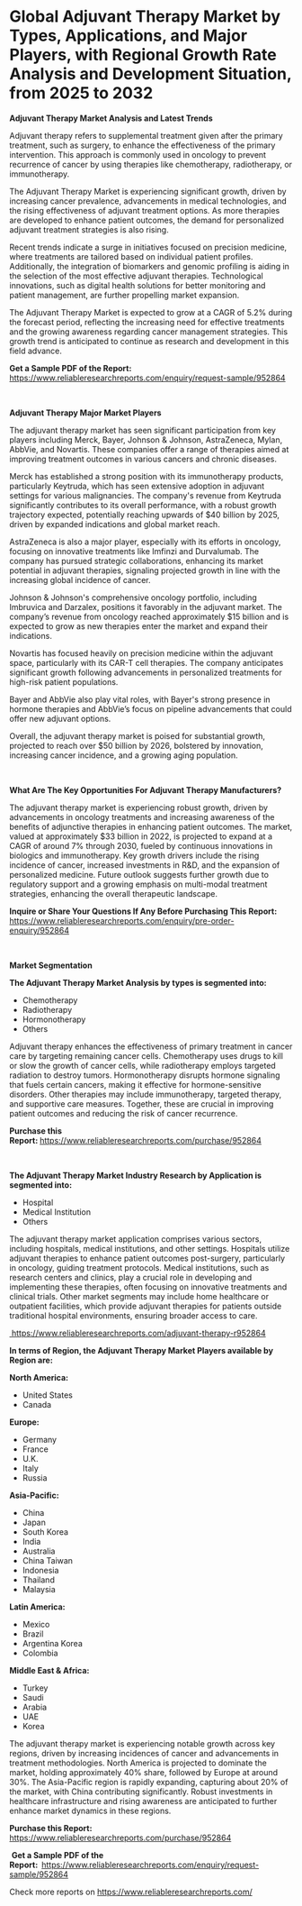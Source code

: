<p><h1>Global Adjuvant Therapy Market by Types, Applications, and Major Players, with Regional Growth Rate Analysis and Development Situation, from 2025 to 2032</h1></p><p><strong>Adjuvant Therapy Market Analysis and Latest Trends</strong></p>
<p><p>Adjuvant therapy refers to supplemental treatment given after the primary treatment, such as surgery, to enhance the effectiveness of the primary intervention. This approach is commonly used in oncology to prevent recurrence of cancer by using therapies like chemotherapy, radiotherapy, or immunotherapy. </p><p>The Adjuvant Therapy Market is experiencing significant growth, driven by increasing cancer prevalence, advancements in medical technologies, and the rising effectiveness of adjuvant treatment options. As more therapies are developed to enhance patient outcomes, the demand for personalized adjuvant treatment strategies is also rising. </p><p>Recent trends indicate a surge in initiatives focused on precision medicine, where treatments are tailored based on individual patient profiles. Additionally, the integration of biomarkers and genomic profiling is aiding in the selection of the most effective adjuvant therapies. Technological innovations, such as digital health solutions for better monitoring and patient management, are further propelling market expansion. </p><p>The Adjuvant Therapy Market is expected to grow at a CAGR of 5.2% during the forecast period, reflecting the increasing need for effective treatments and the growing awareness regarding cancer management strategies. This growth trend is anticipated to continue as research and development in this field advance.</p></p>
<p><strong>Get a Sample PDF of the Report:&nbsp;</strong> <a href="https://www.reliableresearchreports.com/enquiry/request-sample/952864?utm_campaign=3020&utm_medium=2&utm_source=Github&utm_content=ia&utm_term=07032025&utm_id=adjuvant-therapy">https://www.reliableresearchreports.com/enquiry/request-sample/952864</a></p>
<p>&nbsp;</p>
<p><strong>Adjuvant Therapy Major Market Players</strong></p>
<p><p>The adjuvant therapy market has seen significant participation from key players including Merck, Bayer, Johnson & Johnson, AstraZeneca, Mylan, AbbVie, and Novartis. These companies offer a range of therapies aimed at improving treatment outcomes in various cancers and chronic diseases.</p><p>Merck has established a strong position with its immunotherapy products, particularly Keytruda, which has seen extensive adoption in adjuvant settings for various malignancies. The company's revenue from Keytruda significantly contributes to its overall performance, with a robust growth trajectory expected, potentially reaching upwards of $40 billion by 2025, driven by expanded indications and global market reach.</p><p>AstraZeneca is also a major player, especially with its efforts in oncology, focusing on innovative treatments like Imfinzi and Durvalumab. The company has pursued strategic collaborations, enhancing its market potential in adjuvant therapies, signaling projected growth in line with the increasing global incidence of cancer.</p><p>Johnson & Johnson's comprehensive oncology portfolio, including Imbruvica and Darzalex, positions it favorably in the adjuvant market. The company’s revenue from oncology reached approximately $15 billion and is expected to grow as new therapies enter the market and expand their indications.</p><p>Novartis has focused heavily on precision medicine within the adjuvant space, particularly with its CAR-T cell therapies. The company anticipates significant growth following advancements in personalized treatments for high-risk patient populations.</p><p>Bayer and AbbVie also play vital roles, with Bayer's strong presence in hormone therapies and AbbVie’s focus on pipeline advancements that could offer new adjuvant options.</p><p>Overall, the adjuvant therapy market is poised for substantial growth, projected to reach over $50 billion by 2026, bolstered by innovation, increasing cancer incidence, and a growing aging population.</p></p>
<p>&nbsp;</p>
<p><strong>What Are The Key Opportunities For Adjuvant Therapy Manufacturers?</strong></p>
<p><p>The adjuvant therapy market is experiencing robust growth, driven by advancements in oncology treatments and increasing awareness of the benefits of adjunctive therapies in enhancing patient outcomes. The market, valued at approximately $33 billion in 2022, is projected to expand at a CAGR of around 7% through 2030, fueled by continuous innovations in biologics and immunotherapy. Key growth drivers include the rising incidence of cancer, increased investments in R&D, and the expansion of personalized medicine. Future outlook suggests further growth due to regulatory support and a growing emphasis on multi-modal treatment strategies, enhancing the overall therapeutic landscape.</p></p>
<p><strong>Inquire or Share Your Questions If Any Before Purchasing This Report:</strong> <a href="https://www.reliableresearchreports.com/enquiry/pre-order-enquiry/952864?utm_campaign=3020&utm_medium=2&utm_source=Github&utm_content=ia&utm_term=07032025&utm_id=adjuvant-therapy">https://www.reliableresearchreports.com/enquiry/pre-order-enquiry/952864</a></p>
<p>&nbsp;</p>
<p><strong>Market Segmentation</strong></p>
<p><strong>The Adjuvant Therapy Market Analysis by types is segmented into:</strong></p>
<p><ul><li>Chemotherapy</li><li>Radiotherapy</li><li>Hormonotherapy</li><li>Others</li></ul></p>
<p><p>Adjuvant therapy enhances the effectiveness of primary treatment in cancer care by targeting remaining cancer cells. Chemotherapy uses drugs to kill or slow the growth of cancer cells, while radiotherapy employs targeted radiation to destroy tumors. Hormonotherapy disrupts hormone signaling that fuels certain cancers, making it effective for hormone-sensitive disorders. Other therapies may include immunotherapy, targeted therapy, and supportive care measures. Together, these are crucial in improving patient outcomes and reducing the risk of cancer recurrence.</p></p>
<p><strong>Purchase this Report:&nbsp;</strong><a href="https://www.reliableresearchreports.com/purchase/952864?utm_campaign=3020&utm_medium=2&utm_source=Github&utm_content=ia&utm_term=07032025&utm_id=adjuvant-therapy">https://www.reliableresearchreports.com/purchase/952864</a></p>
<p>&nbsp;</p>
<p><strong>The Adjuvant Therapy Market Industry Research by Application is segmented into:</strong></p>
<p><ul><li>Hospital</li><li>Medical Institution</li><li>Others</li></ul></p>
<p><p>The adjuvant therapy market application comprises various sectors, including hospitals, medical institutions, and other settings. Hospitals utilize adjuvant therapies to enhance patient outcomes post-surgery, particularly in oncology, guiding treatment protocols. Medical institutions, such as research centers and clinics, play a crucial role in developing and implementing these therapies, often focusing on innovative treatments and clinical trials. Other market segments may include home healthcare or outpatient facilities, which provide adjuvant therapies for patients outside traditional hospital environments, ensuring broader access to care.</p></p>
<p><a href="https://www.reliableresearchreports.com/adjuvant-therapy-r952864?utm_campaign=3020&utm_medium=2&utm_source=Github&utm_content=ia&utm_term=07032025&utm_id=adjuvant-therapy">&nbsp;https://www.reliableresearchreports.com/adjuvant-therapy-r952864</a></p>
<p><strong>In terms of Region, the Adjuvant Therapy Market Players available by Region are:</strong></p>
<p>
    <p> <strong> North America: </strong>
        <ul>
            <li>United States</li>
            <li>Canada</li>
        </ul>
        </p> 
    <p> <strong> Europe: </strong>
        <ul>
            <li>Germany</li>
            <li>France</li>
            <li>U.K.</li>
            <li>Italy</li>
            <li>Russia</li>
        </ul>
        </p> 
    <p> <strong> Asia-Pacific: </strong>
        <ul>
            <li>China</li>
            <li>Japan</li>
            <li>South Korea</li>
            <li>India</li>
            <li>Australia</li>
            <li>China Taiwan</li>
            <li>Indonesia</li>
            <li>Thailand</li>
            <li>Malaysia</li>
        </ul>
        </p> 
    <p> <strong> Latin America: </strong>
        <ul>
            <li>Mexico</li>
            <li>Brazil</li>
            <li>Argentina Korea</li>
            <li>Colombia</li>
        </ul>
        </p> 
    <p> <strong> Middle East & Africa: </strong>
        <ul>
            <li>Turkey</li>
            <li>Saudi</li>
            <li>Arabia</li>
            <li>UAE</li>
            <li>Korea</li>
        </ul>
    </p>
    </p>
<p><p>The adjuvant therapy market is experiencing notable growth across key regions, driven by increasing incidences of cancer and advancements in treatment methodologies. North America is projected to dominate the market, holding approximately 40% share, followed by Europe at around 30%. The Asia-Pacific region is rapidly expanding, capturing about 20% of the market, with China contributing significantly. Robust investments in healthcare infrastructure and rising awareness are anticipated to further enhance market dynamics in these regions.</p></p>
<p><strong>Purchase this Report: </strong><a href="https://www.reliableresearchreports.com/purchase/952864?utm_campaign=3020&utm_medium=2&utm_source=Github&utm_content=ia&utm_term=07032025&utm_id=adjuvant-therapy">https://www.reliableresearchreports.com/purchase/952864</a></p>
<p>&nbsp;<strong>Get a Sample PDF of the Report:&nbsp;&nbsp;</strong><a href="https://www.reliableresearchreports.com/enquiry/request-sample/952864?utm_campaign=3020&utm_medium=2&utm_source=Github&utm_content=ia&utm_term=07032025&utm_id=adjuvant-therapy">https://www.reliableresearchreports.com/enquiry/request-sample/952864</a></p>
<p><strong></strong></p>
<p>Check more reports on <a href="https://www.reliableresearchreports.com/?utm_campaign=3020&utm_medium=2&utm_source=Github&utm_content=ia&utm_term=07032025&utm_id=adjuvant-therapy">https://www.reliableresearchreports.com/</a></p>